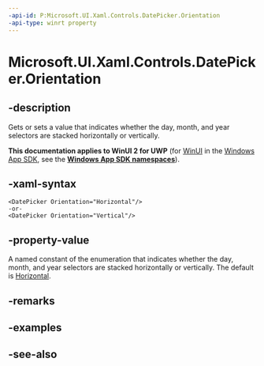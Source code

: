 ```yaml
---
-api-id: P:Microsoft.UI.Xaml.Controls.DatePicker.Orientation
-api-type: winrt property
---
```


<!-- Property syntax
public Windows.UI.Xaml.Controls.Orientation Orientation { get;  set; }
-->

# Microsoft.UI.Xaml.Controls.DatePicker.Orientation

## -description

Gets or sets a value that indicates whether the day, month, and year selectors are stacked horizontally or vertically.

**This documentation applies to WinUI 2 for UWP** (for [WinUI](/windows/apps/winui/winui3/) in the [Windows App SDK](/windows/apps/windows-app-sdk/), see the **[Windows App SDK namespaces](/windows/windows-app-sdk/api/winrt/)**).

## -xaml-syntax

```xaml
<DatePicker Orientation="Horizontal"/>
-or-
<DatePicker Orientation="Vertical"/>
```

## -property-value

A named constant of the enumeration that indicates whether the day, month, and year selectors are stacked horizontally or vertically. The default is [Horizontal](orientation.md).

## -remarks

## -examples

## -see-also
